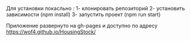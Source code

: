 Для установки локасльно : 
1- клонировать репозиторий
2- установить зависимости (npm install)
3- запустить проект (npm run start)

Приложение развернуто на gh-pages и доступно по адресу https://wof4.github.io/HousingStock/
